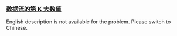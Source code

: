 ### [数据流的第 K 大数值](https://leetcode.com/problems/jBjn9C)

<p>English description is not available for the problem. Please switch to Chinese.</p>
